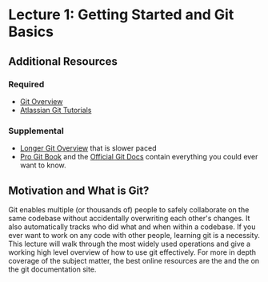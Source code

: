 # Lecture 1: Getting Started and Git Basics

## Additional Resources

### Required

- [Git Overview](https://www.youtube.com/watch?v=HkdAHXoRtos&list=PLyaKHuPBhH9rd0-oXZ2a8scC6ZJWCoK0Z)
- [Atlassian Git Tutorials](https://www.atlassian.com/git/tutorials)

### Supplemental

- [Longer Git Overview](https://www.youtube.com/watch?v=DVRQoVRzMIY&list=PLyaKHuPBhH9rd0-oXZ2a8scC6ZJWCoK0Z&index=3) that is slower paced
- [Pro Git Book](https://git-scm.com/book/en/v2) and the [Official Git Docs](https://git-scm.com/docs) contain everything you could ever want to know.

## Motivation and What is Git?

Git enables multiple (or thousands of) people to safely collaborate on the same codebase without accidentally overwriting each other's changes. It also automatically tracks who did what and when within a codebase. If you ever want to work on any code with other people, learning git is a necessity. This lecture will walk through the most widely used operations and give a working high level overview of how to use git effectively. For more in depth coverage of the subject matter, the best online resources are the and the on the git documentation site.
